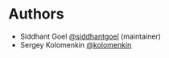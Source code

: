 # Authors

- Siddhant Goel [@siddhantgoel] (maintainer)
- Sergey Kolomenkin [@kolomenkin]


[@kolomenkin]: https://github.com/kolomenkin
[@siddhantgoel]: https://github.com/siddhantgoel

